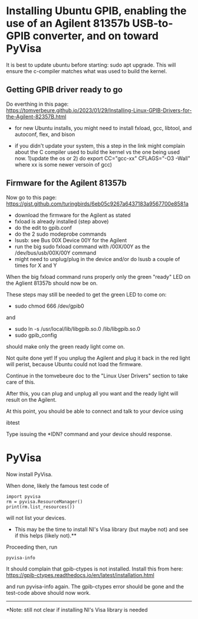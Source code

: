 # Installing Ubuntu GPIB, enabling the use of an Agilent 81357b USB-to-GPIB converter, and on toward PyVisa

It is best to update ubuntu before starting: sudo apt upgrade. This will ensure the c-compiler matches what was used to build the kernel.


## Getting GPIB driver ready to go

Do everthing in this page: https://tomverbeure.github.io/2023/01/29/Installing-Linux-GPIB-Drivers-for-the-Agilent-82357B.html

* for new Ubuntu installs, you might need to install fxload, gcc, libtool, and autoconf, flex, and bison

* if you didn't update your system, this a step in the link might complain about the C compiler used to build the kernel vs the one being used now. 1)update the os or 2) do export CC="gcc-xx" CFLAGS="-O3 -Wall" where xx is some newer versoin of gcc)


## Firmware for the Agilent 81357b

Now go to this page: https://gist.github.com/turingbirds/6eb05c9267a6437183a9567700e8581a

* download the firmware for the Agilent as stated
* fxload is already installed (step above)
* do the edit to gpib.conf
* do the 2 sudo modeprobe commands
* lsusb: see Bus 00X Device 00Y for the Agilent
* run the big sudo fxload command with /00X/00Y as the /dev/bus/usb/00X/00Y command
* might need to unplug/plug in the device and/or do lsusb a couple of times for X and Y

When the big fxload command runs properly only the green "ready" LED on the Aglient 81357b should now be on.

These steps may still be needed to get the green LED to come on:

* sudo chmod 666 /dev/gpib0

and

* sudo ln -s /usr/local/lib/libgpib.so.0 /lib/libgpib.so.0
* sudo gpib_config

should make only the green ready light come on.

Not quite done yet! If you unplug the Agilent and plug it back in the red light will perist, because Ubuntu could not load the firmware. 

Continue in the tomvebeure doc to the "Linux User Drivers" section to take care of this.

After this, you can plug and unplug all you want and the ready light will result on the Agilent.


At this point, you should  be able to connect and talk to your device using

ibtest

Type issuing the *IDN? command and your device should response.


# PyVisa

Now install PyVisa.

When done, likely the famous test code of 

```
import pyvisa
rm = pyvisa.ResourceManager()
print(rm.list_resources())
```

will not list your devices.

* This may be the time to install NI's Visa library (but maybe not) and see if this helps (likely not).**

Proceeding then, run

```
pyvisa-info
```

It should complain that gpib-ctypes is not installed. Install this from here:
https://gpib-ctypes.readthedocs.io/en/latest/installation.html

and run pyvisa-info again.  The gpib-ctypes error should be gone and the test-code above should now work.

------

*Note: still not clear if installing NI's Visa library is needed



